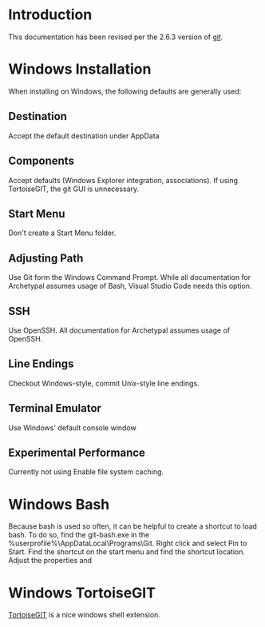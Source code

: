 Introduction
============
This documentation has been revised per the 2.6.3 version of [git](https://git-scm.com/).

Windows Installation
====================
When installing on Windows, the following defaults are generally used:

Destination
-----------
Accept the default destination under AppData

Components
----------
Accept defaults (Windows Explorer integration, associations).  If using TortoiseGIT, the
git GUI is unnecessary.

Start Menu
----------
Don't create a Start Menu folder.

Adjusting Path
--------------
Use Git form the Windows Command Prompt.  While all documentation for Archetypal assumes usage of Bash,
Visual Studio Code needs this option.

SSH
---
Use OpenSSH.  All documentation for Archetypal assumes usage of OpenSSH.

Line Endings
------------
Checkout Windows-style, commit Unix-style line endings.

Terminal Emulator
-----------------
Use Windows' default console window

Experimental Performance
------------------------
Currently not using Enable file system caching.


Windows Bash
============
Because bash is used so often, it can be helpful to create a shortcut to load bash.  To do so,
find the git-bash.exe in the %userprofile%\AppDataLocal\Programs\Git.  Right click and select Pin to Start.
Find the shortcut on the start menu and find the shortcut location.  Adjust the properties and

Windows TortoiseGIT
===================
[TortoiseGIT](https://tortoisegit.org/) is a nice windows shell extension.
